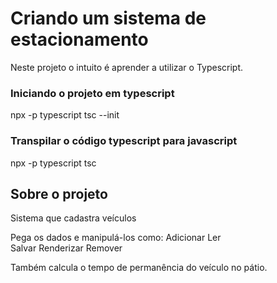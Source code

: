 # Criando um sistema de estacionamento

Neste projeto o intuito é aprender a utilizar o Typescript.

### Iniciando o projeto em typescript

npx -p typescript tsc --init

### Transpilar o código typescript para javascript

npx -p typescript tsc

## Sobre o projeto
Sistema que cadastra veículos 

Pega os dados e manipulá-los como: 
	Adicionar
	Ler  
	Salvar
	Renderizar 
	Remover

Também calcula o tempo de permanência do veículo no pátio. 


